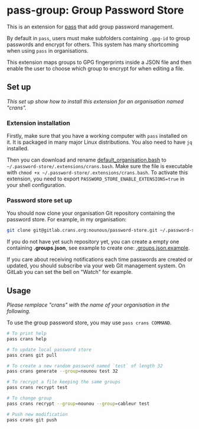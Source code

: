 # pass-group: Group Password Store

This is an extension for [pass](https://www.passwordstore.org/) that add group
password management.

By default in `pass`, users must make subfolders containing `.gpg-id` to group
passwords and encrypt for others.
This system has many shortcoming when using `pass` in organisations.

This extension maps groups to GPG fingerprints inside a JSON file and then
enable the user to choose which group to encrypt for when editing a file.

## Set up

*This set up show how to install this extension for an organisation named
"crans".*

### Extension installation

Firstly, make sure that you have a working computer with `pass` installed on
it. It is packaged in many major Linux distributions.
You also need to have `jq` installed.

Then you can download and rename
[default_organisation.bash](./default_organisation.bash)
to `~/.password-store/.extensions/crans.bash`. Make sure the file is executable
with `chmod +x ~/.password-store/.extensions/crans.bash`.
To activate this extension, you need to export
`PASSWORD_STORE_ENABLE_EXTENSIONS=true` in your shell configuration.

### Password store set up

You should now clone your organisation Git repository containing the password
store. For example, in my organisation:

```bash
git clone git@gitlab.crans.org:nounous/password-store.git ~/.password-store/crans
```

If you do not have yet such repository yet, you can create a empty one
containing **.groups.json**, see example to create one:
[.groups.json.example](./.groups.json.example).

If you care about receiving notifications each time passwords are created or
updated, you should subscribe via your web Git management system.
On GitLab you can set the bell on "Watch" for example.

## Usage

*Please remplace "crans" with the name of your organisation in the following.*

To use the group password store, you may use `pass crans COMMAND`.

```bash
# To print help
pass crans help

# To update local password store
pass crans git pull

# To create a new random password named `test` of length 32
pass crans generate --group=nounou test 32

# To recrypt a file keeping the same groups
pass crans recrypt test

# To change group
pass crans recrypt --group=nounou --group=cableur test

# Push new modification
pass crans git push
```
